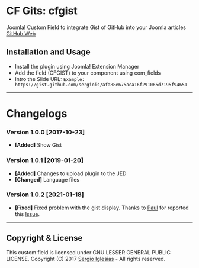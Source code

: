 # CF Gits: cfgist
Joomla! Custom Field to integrate Gist of GitHub into your Joomla articles
[GitHub Web](https://sergiois.github.io/cfgist.html "CF Gist")

## Installation and Usage
* Install the plugin using Joomla! Extension Manager
* Add the field (CFGIST) to your component using com_fields
* Intro the Slide URL:
`Example: https://gist.github.com/sergiois/afa88e675aca16f291065d7195f94651`

* * *

# Changelogs

### Version 1.0.0 [2017-10-23]
* **[Added]** Show Gist

### Version 1.0.1 [2019-01-20]
* **[Added]** Changes to upload plugin to the JED
* **[Changed]** Language files

### Version 1.0.2 [2021-01-18]
* **[Fixed]** Fixed problem with the gist display. Thanks to [Paul](https://github.com/runette) for reported this [Issue](https://https://github.com/sergiois/cfgist/issues/1).

* * *

## Copyright & License
This custom field is licensed under GNU LESSER GENERAL PUBLIC LICENSE.
Copyright (C) 2017 [Sergio Iglesias](https://sergioiglesias.net) - All rights reserved.